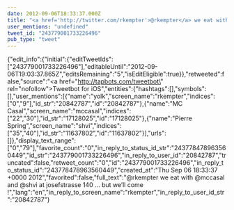 ```yaml
---
date: 2012-09-06T18:33:37.000Z
title: "<a href='http://twitter.com/rkempter'>@rkempter</a> we eat with <a href='http://twitter.com/mccasal'>@mccasal</a> and <a href='http://twitter.com/shvi'>@shvi</a> at josefstrasse 140 … but we’ll come !″"
user_mentions: "undefined"
tweet_id: "243779001733226496"
pub_type: "tweet"
---
```

{"edit_info":{"initial":{"editTweetIds":["243779001733226496"],"editableUntil":"2012-09-06T19:03:37.865Z","editsRemaining":"5","isEditEligible":true}},"retweeted":false,"source":"<a href=\"http://tapbots.com/tweetbot\" rel=\"nofollow\">Tweetbot for iOS</a>","entities":{"hashtags":[],"symbols":[],"user_mentions":[{"name":"yolk","screen_name":"rkempter","indices":["0","9"],"id_str":"20842787","id":"20842787"},{"name":"MC Casal","screen_name":"mccasal","indices":["22","30"],"id_str":"17128025","id":"17128025"},{"name":"Pierre Spring","screen_name":"shvi","indices":["35","40"],"id_str":"11637802","id":"11637802"}],"urls":[]},"display_text_range":["0","79"],"favorite_count":"0","in_reply_to_status_id_str":"243778478963560449","id_str":"243779001733226496","in_reply_to_user_id":"20842787","truncated":false,"retweet_count":"0","id":"243779001733226496","in_reply_to_status_id":"243778478963560449","created_at":"Thu Sep 06 18:33:37 +0000 2012","favorited":false,"full_text":"@rkempter we eat with @mccasal and @shvi at josefstrasse 140 … but we’ll come !","lang":"en","in_reply_to_screen_name":"rkempter","in_reply_to_user_id_str":"20842787"}
